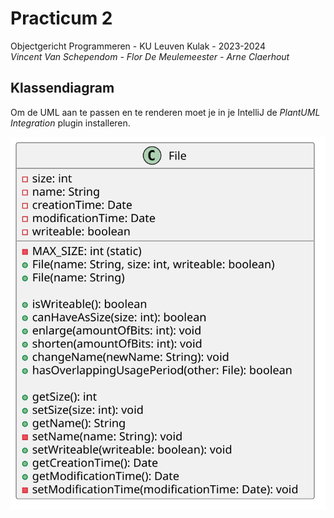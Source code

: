 # Practicum 2

Objectgericht Programmeren - KU Leuven Kulak - 2023-2024 <br>
_Vincent Van Schependom - Flor De Meulemeester - Arne Claerhout_

## Klassendiagram

Om de UML aan te passen en te renderen moet je in je IntelliJ de _PlantUML Integration_ plugin installeren.

![Klassendiagram](./class-diagram/classdiagram.svg)
